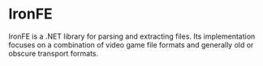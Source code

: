# IronFE
IronFE is a .NET library for parsing and extracting files. Its implementation focuses on a combination of video game file formats and generally old or obscure transport formats.
